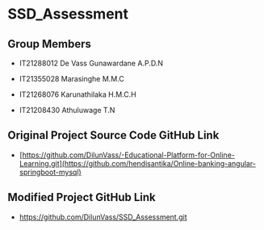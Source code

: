 # SSD_Assessment

## Group Members

* IT21288012 De Vass Gunawardane A.P.D.N

* IT21355028 Marasinghe M.M.C

* IT21268076 Karunathilaka H.M.C.H

* IT21208430 Athuluwage T.N


## Original Project Source Code GitHub Link
* [https://github.com/DilunVass/-Educational-Platform-for-Online-Learning.git](https://github.com/hendisantika/Online-banking-angular-springboot-mysql)

## Modified Project GitHub Link
* https://github.com/DilunVass/SSD_Assessment.git
